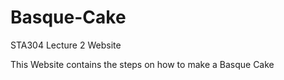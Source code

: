 # Basque-Cake
STA304 Lecture 2 Website 

This Website contains the steps on how to make a Basque Cake
